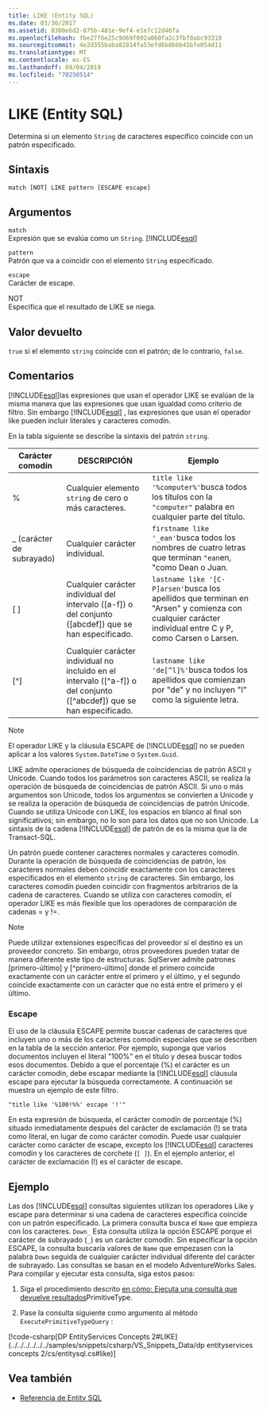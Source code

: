 ```yaml
---
title: LIKE (Entity SQL)
ms.date: 03/30/2017
ms.assetid: 8300e6d2-875b-481e-9ef4-e1e7c12d46fa
ms.openlocfilehash: fbe27f6e25c9d69f092a060fa2c3fbf0abc93318
ms.sourcegitcommit: 4e2d355baba82814fa53efd6b8bbb45bfe054d11
ms.translationtype: MT
ms.contentlocale: es-ES
ms.lasthandoff: 09/04/2019
ms.locfileid: "70250514"
---
```

# <a name="like-entity-sql"></a>LIKE (Entity SQL)
Determina si un elemento `String` de caracteres específico coincide con un patrón especificado.  
  
## <a name="syntax"></a>Sintaxis  
  
```  
match [NOT] LIKE pattern [ESCAPE escape]  
```  
  
## <a name="arguments"></a>Argumentos  
 `match`  
 Expresión que se evalúa como un `String`. [!INCLUDE[esql](../../../../../../includes/esql-md.md)]  
  
 `pattern`  
 Patrón que va a coincidir con el elemento `String` especificado.  
  
 `escape`  
 Carácter de escape.  
  
 NOT  
 Especifica que el resultado de LIKE se niega.  
  
## <a name="return-value"></a>Valor devuelto  
 `true` si el elemento `string` coincide con el patrón; de lo contrario, `false`.  
  
## <a name="remarks"></a>Comentarios  
 [!INCLUDE[esql](../../../../../../includes/esql-md.md)]las expresiones que usan el operador LIKE se evalúan de la misma manera que las expresiones que usan igualdad como criterio de filtro. Sin embargo [!INCLUDE[esql](../../../../../../includes/esql-md.md)] , las expresiones que usan el operador like pueden incluir literales y caracteres comodín.  
  
 En la tabla siguiente se describe la sintaxis del patrón `string`.  
  
|Carácter comodín|DESCRIPCIÓN|Ejemplo|  
|------------------------|-----------------|-------------|  
|%|Cualquier elemento `string` de cero o más caracteres.|`title like '%computer%'`busca todos los títulos con la `"computer"` palabra en cualquier parte del título.|  
|_ (carácter de subrayado)|Cualquier carácter individual.|`firstname like '_ean'`busca todos los nombres de cuatro letras que terminan `"ean`en, "como Dean o Juan.|  
|[ ]|Cualquier carácter individual del intervalo ([a-f]) o del conjunto ([abcdef]) que se han especificado.|`lastname like '[C-P]arsen'`busca los apellidos que terminan en "Arsen" y comienza con cualquier carácter individual entre C y P, como Carsen o Larsen.|  
|[^]|Cualquier carácter individual no incluido en el intervalo ([^a-f]) o del conjunto ([^abcdef]) que se han especificado.|`lastname like 'de[^l]%'`busca todos los apellidos que comienzan por "de" y no incluyen "l" como la siguiente letra.|  
  
> [!NOTE]
> El operador LIKE y la cláusula ESCAPE de [!INCLUDE[esql](../../../../../../includes/esql-md.md)] no se pueden aplicar a los valores `System.DateTime` o `System.Guid`.  
  
 LIKE admite operaciones de búsqueda de coincidencias de patrón ASCII y Unicode. Cuando todos los parámetros son caracteres ASCII, se realiza la operación de búsqueda de coincidencias de patrón ASCII. Si uno o más argumentos son Unicode, todos los argumentos se convierten a Unicode y se realiza la operación de búsqueda de coincidencias de patrón Unicode. Cuando se utiliza Unicode con LIKE, los espacios en blanco al final son significativos; sin embargo, no lo son para los datos que no son Unicode. La sintaxis de la cadena [!INCLUDE[esql](../../../../../../includes/esql-md.md)] de patrón de es la misma que la de Transact-SQL.  
  
 Un patrón puede contener caracteres normales y caracteres comodín. Durante la operación de búsqueda de coincidencias de patrón, los caracteres normales deben coincidir exactamente con los caracteres especificados en el elemento `string` de caracteres. Sin embargo, los caracteres comodín pueden coincidir con fragmentos arbitrarios de la cadena de caracteres. Cuando se utiliza con caracteres comodín, el operador LIKE es más flexible que los operadores de comparación de cadenas = y !=.  
  
> [!NOTE]
> Puede utilizar extensiones específicas del proveedor si el destino es un proveedor concreto. Sin embargo, otros proveedores pueden tratar de manera diferente este tipo de estructuras. SqlServer admite patrones [primero-último] y [^primero-último] donde el primero coincide exactamente con un carácter entre el primero y el último, y el segundo coincide exactamente con un carácter que no está entre el primero y el último.  
  
### <a name="escape"></a>Escape  
 El uso de la cláusula ESCAPE permite buscar cadenas de caracteres que incluyen uno o más de los caracteres comodín especiales que se describen en la tabla de la sección anterior. Por ejemplo, suponga que varios documentos incluyen el literal "100%" en el título y desea buscar todos esos documentos. Debido a que el porcentaje (%) el carácter es un carácter comodín, debe escapar mediante la [!INCLUDE[esql](../../../../../../includes/esql-md.md)] cláusula escape para ejecutar la búsqueda correctamente. A continuación se muestra un ejemplo de este filtro.  
  
```  
"title like '%100!%%' escape '!'"  
```  
  
 En esta expresión de búsqueda, el carácter comodín de porcentaje (%) situado inmediatamente después del carácter de exclamación (!) se trata como literal, en lugar de como carácter comodín. Puede usar cualquier carácter como carácter de escape, excepto los [!INCLUDE[esql](../../../../../../includes/esql-md.md)] caracteres comodín y los caracteres de corchete (`[ ]`). En el ejemplo anterior, el carácter de exclamación (!) es el carácter de escape.  
  
## <a name="example"></a>Ejemplo  
 Las dos [!INCLUDE[esql](../../../../../../includes/esql-md.md)] consultas siguientes utilizan los operadores Like y escape para determinar si una cadena de caracteres específica coincide con un patrón especificado. La primera consulta busca el `Name` que empieza con los caracteres. `Down_` Esta consulta utiliza la opción ESCAPE porque el carácter de subrayado (`_`) es un carácter comodín. Sin especificar la opción ESCAPE, la consulta buscaría valores de `Name` que empezasen con la palabra `Down` seguida de cualquier carácter individual diferente del carácter de subrayado. Las consultas se basan en el modelo AdventureWorks Sales. Para compilar y ejecutar esta consulta, siga estos pasos:  
  
1. Siga el procedimiento descrito [en cómo: Ejecuta una consulta que devuelve resultados](../how-to-execute-a-query-that-returns-primitivetype-results.md)PrimitiveType.  
  
2. Pase la consulta siguiente como argumento al método `ExecutePrimitiveTypeQuery` :  
  
 [!code-csharp[DP EntityServices Concepts 2#LIKE](../../../../../../samples/snippets/csharp/VS_Snippets_Data/dp entityservices concepts 2/cs/entitysql.cs#like)]  
  
## <a name="see-also"></a>Vea también

- [Referencia de Entity SQL](entity-sql-reference.md)
